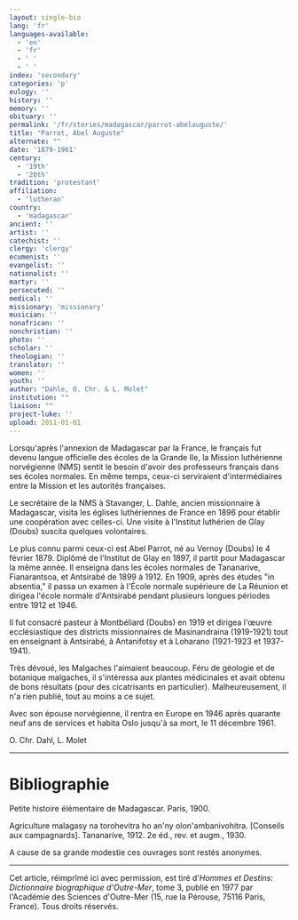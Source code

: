 ```yaml
---
layout: single-bio
lang: 'fr'
languages-available:
  - 'en'
  - 'fr'
  - ' '
  - ' '
index: 'secondary'
categories: 'p'
eulogy: ''
history: ''
memory: ''
obituary: ''
permalink: '/fr/stories/madagascar/parrot-abelauguste/'
title: "Parrot, Abel Auguste"
alternate: ""
date: '1879-1961'
century:
  - '19th'
  - '20th'
tradition: 'protestant'
affiliation:
  - 'lutheran'
country:
  - 'madagascar'
ancient: ''
artist: ''
catechist: ''
clergy: 'clergy'
ecumenist: ''
evangelist: ''
nationalist: ''
martyr: ''
persecuted: ''
medical: ''
missionary: 'missionary'
musician: ''
nonafrican: ''
nonchristian: ''
photo: ''
scholar: ''
theologian: ''
translator: ''
women: ''
youth: ''
author: "Dahle, O. Chr. & L. Molet"
institution: ""
liaison: ""
project-luke: ''
upload: 2011-01-01
---
```




Lorsqu'après l'annexion de Madagascar par la France, le français fut devenu langue officielle des écoles de la Grande Ile, la Mission luthérienne norvégienne (NMS) sentit le besoin d'avoir des professeurs français dans ses écoles normales. En même temps, ceux-ci serviraient d'intermédiaires entre la Mission et les autorités françaises.

Le secrétaire de la NMS à Stavanger, L. Dahle, ancien missionnaire à Madagascar, visita les églises luthériennes de France en 1896 pour établir une coopération avec celles-ci. Une visite à l'Institut luthérien de Glay (Doubs) suscita quelques volontaires.

Le plus connu parmi ceux-ci est Abel Parrot, né au Vernoy (Doubs) le 4 février 1879. Diplômé de l'Institut de Glay en 1897, il partit pour Madagascar la même année. Il enseigna dans les écoles normales de Tananarive, Fianarantsoa, et Antsirabé de 1899 à 1912. En 1909, après des études "in absentia," il passa un examen à l'École normale supérieure de La Réunion et dirigea l'école normale d'Antsirabé pendant plusieurs longues périodes entre 1912 et 1946.

Il fut consacré pasteur à Montbéliard (Doubs) en 1919 et dirigea l'œuvre ecclésiastique des districts missionnaires de Masinandraina (1919-1921) tout en enseignant à Antsirabé, à Antanifotsy et à Loharano (1921-1923 et 1937-1941).

Très dévoué, les Malgaches l'aimaient beaucoup. Féru de géologie et de botanique malgaches, il s'intéressa aux plantes médicinales et avait obtenu de bons résultats (pour des cicatrisants en particulier). Malheureusement, il n'a rien publié, tout au moins a ce sujet.

Avec son épouse norvégienne, il rentra en Europe en 1946 après quarante neuf ans de services et habita Oslo jusqu'à sa mort, le 11 décembre 1961.

O. Chr. Dahl, L. Molet

---

# Bibliographie

Petite histoire élémentaire de Madagascar. Paris, 1900.

Agriculture malagasy na torohevitra ho an'ny olon'ambanivohitra. [Conseils aux campagnards]. Tananarive, 1912. 2e éd., rev. et augm., 1930.

A cause de sa grande modestie ces ouvrages sont restés anonymes.

---

Cet article, réimprîmé ici avec permission, est tiré d'*Hommes et Destins: Dictionnaire biographique d'Outre-Mer*, tome 3, publié en 1977 par l'Académie des Sciences d'Outre-Mer (15, rue la Pérouse, 75116 Paris, France). Tous droits réservés.
